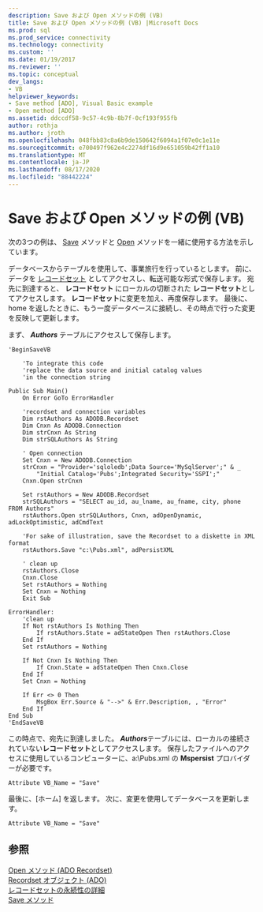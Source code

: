 ```yaml
---
description: Save および Open メソッドの例 (VB)
title: Save および Open メソッドの例 (VB) |Microsoft Docs
ms.prod: sql
ms.prod_service: connectivity
ms.technology: connectivity
ms.custom: ''
ms.date: 01/19/2017
ms.reviewer: ''
ms.topic: conceptual
dev_langs:
- VB
helpviewer_keywords:
- Save method [ADO], Visual Basic example
- Open method [ADO]
ms.assetid: ddccdf58-9c57-4c9b-8b7f-0cf193f955fb
author: rothja
ms.author: jroth
ms.openlocfilehash: 048fbb83c8a6b9de150642f6094a1f07e0c1e11e
ms.sourcegitcommit: e700497f962e4c2274df16d9e651059b42ff1a10
ms.translationtype: MT
ms.contentlocale: ja-JP
ms.lasthandoff: 08/17/2020
ms.locfileid: "88442224"
---
```

# <a name="save-and-open-methods-example-vb"></a>Save および Open メソッドの例 (VB)
次の3つの例は、 [Save](../../../ado/reference/ado-api/save-method.md) メソッドと [Open](../../../ado/reference/ado-api/open-method-ado-recordset.md) メソッドを一緒に使用する方法を示しています。  
  
 データベースからテーブルを使用して、事業旅行を行っているとします。 前に、データを [レコードセット](../../../ado/reference/ado-api/recordset-object-ado.md) としてアクセスし、転送可能な形式で保存します。 宛先に到達すると、 **レコードセット** にローカルの切断された **レコードセット**としてアクセスします。 **レコードセット**に変更を加え、再度保存します。 最後に、home を返したときに、もう一度データベースに接続し、その時点で行った変更を反映して更新します。  
  
 まず、 ***Authors*** テーブルにアクセスして保存します。  
  
```  
'BeginSaveVB  
  
    'To integrate this code  
    'replace the data source and initial catalog values  
    'in the connection string  
  
Public Sub Main()  
    On Error GoTo ErrorHandler  
  
    'recordset and connection variables  
    Dim rstAuthors As ADODB.Recordset  
    Dim Cnxn As ADODB.Connection  
    Dim strCnxn As String  
    Dim strSQLAuthors As String  
  
    ' Open connection  
    Set Cnxn = New ADODB.Connection  
    strCnxn = "Provider='sqloledb';Data Source='MySqlServer';" & _  
        "Initial Catalog='Pubs';Integrated Security='SSPI';"  
    Cnxn.Open strCnxn  
  
    Set rstAuthors = New ADODB.Recordset  
    strSQLAuthors = "SELECT au_id, au_lname, au_fname, city, phone FROM Authors"  
    rstAuthors.Open strSQLAuthors, Cnxn, adOpenDynamic, adLockOptimistic, adCmdText  
  
    'For sake of illustration, save the Recordset to a diskette in XML format  
    rstAuthors.Save "c:\Pubs.xml", adPersistXML  
  
    ' clean up  
    rstAuthors.Close  
    Cnxn.Close  
    Set rstAuthors = Nothing  
    Set Cnxn = Nothing  
    Exit Sub  
  
ErrorHandler:  
    'clean up  
    If Not rstAuthors Is Nothing Then  
        If rstAuthors.State = adStateOpen Then rstAuthors.Close  
    End If  
    Set rstAuthors = Nothing  
  
    If Not Cnxn Is Nothing Then  
        If Cnxn.State = adStateOpen Then Cnxn.Close  
    End If  
    Set Cnxn = Nothing  
  
    If Err <> 0 Then  
        MsgBox Err.Source & "-->" & Err.Description, , "Error"  
    End If  
End Sub  
'EndSaveVB  
```  
  
 この時点で、宛先に到達しました。 ***Authors***テーブルには、ローカルの接続されていない**レコードセット**としてアクセスします。 保存したファイルへのアクセスに使用しているコンピューターに、a:\Pubs.xml の **Mspersist** プロバイダーが必要です。  
  
```  
Attribute VB_Name = "Save"  
```  
  
 最後に、[ホーム] を返します。 次に、変更を使用してデータベースを更新します。  
  
```  
Attribute VB_Name = "Save"  
```  
  
## <a name="see-also"></a>参照  
 [Open メソッド (ADO Recordset)](../../../ado/reference/ado-api/open-method-ado-recordset.md)   
 [Recordset オブジェクト (ADO)](../../../ado/reference/ado-api/recordset-object-ado.md)   
 [レコードセットの永続性の詳細](../../../ado/guide/data/more-about-recordset-persistence.md)   
 [Save メソッド](../../../ado/reference/ado-api/save-method.md)
